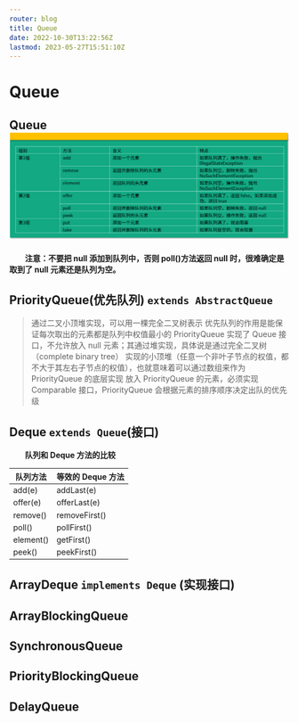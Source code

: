 ```yaml
---
router: blog
title: Queue
date: 2022-10-30T13:22:56Z
lastmod: 2023-05-27T15:51:10Z
---
```


# Queue

## Queue 	​![image](assets/image-20230527154724-v674duu.png)​

　　**注意：不要把 null 添加到队列中，否则 poll()方法返回 null 时，很难确定是取到了 null 元素还是队列为空。**

## PriorityQueue(优先队列) `extends AbstractQueue`

> 通过二叉小顶堆实现，可以用一棵完全二叉树表示
> 优先队列的作用是能保证每次取出的元素都是队列中权值最小的
> PriorityQueue 实现了 Queue 接口，不允许放入 null 元素；其通过堆实现，具体说是通过完全二叉树 （complete binary tree） 实现的小顶堆（任意一个非叶子节点的权值，都不大于其左右子节点的权值），也就意味着可以通过数组来作为 PriorityQueue 的底层实现
> 放入 PriorityQueue 的元素，必须实现 Comparable 接口，PriorityQueue 会根据元素的排序顺序决定出队的优先级

## Deque `extends Queue`(接口)

　　**队列和 Deque 方法的比较**

|队列方法|等效的 Deque 方法|
| ---------| -----------------|
|add(e)|addLast(e)|
|offer(e)|offerLast(e)|
|remove()|removeFirst()|
|poll()|pollFirst()|
|element()|getFirst()|
|peek()|peekFirst()|

## ArrayDeque `implements Deque` (实现接口)

## ArrayBlockingQueue

## SynchronousQueue

## PriorityBlockingQueue

## DelayQueue
